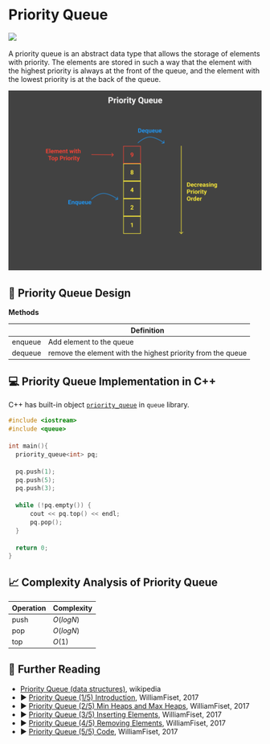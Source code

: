# Priority Queue

<a href="https://github.com/rain1024/datastructures-algorithms-competitive-programming/blob/main/concepts/cpp/labs/priority_queue.ipynb">
<img src="https://img.shields.io/badge/🧪-notebook-brightgreen">
</a>

A priority queue is an abstract data type that allows the storage of elements with priority. The elements are stored in such a way that the element with the highest priority is always at the front of the queue, and the element with the lowest priority is at the back of the queue.

![](../abstract/data-structures/priority_queue.png)


## 🎨 Priority Queue Design

**Methods**

|                | Definition                                                  |
|----------------|-------------------------------------------------------------|
| enqueue        | Add element to the queue                                    |
| dequeue        | remove the element with the highest priority from the queue |


## 💻 Priority Queue Implementation in C++

C++ has built-in object [`priority_queue`](https://cplusplus.com/reference/queue/priority_queue/) in `queue` library.

```cpp
#include <iostream>
#include <queue>

int main(){
  priority_queue<int> pq;

  pq.push(1);
  pq.push(5);
  pq.push(3);

  while (!pq.empty()) {
      cout << pq.top() << endl;
      pq.pop();
  }

  return 0;
}

```

## 📈 Complexity Analysis of Priority Queue


| Operation       | Complexity          |
|-----------------|---------------------|
| push            | $O(log N)$          |
| pop             | $O(log N)$          |
| top             | $O(1)$              |

## 🔗 Further Reading

* [Priority Queue (data structures)](https://en.wikipedia.org/wiki/Priority_queue), wikipedia
* ▶️ [Priority Queue (1/5) Introduction](https://www.youtube.com/watch?v=wptevk0bshY&ab_channel=WilliamFiset), WilliamFiset, 2017
* ▶️ [Priority Queue (2/5) Min Heaps and Max Heaps](https://www.youtube.com/watch?v=HCEr35qpawQ&ab_channel=WilliamFiset), WilliamFiset, 2017
* ▶️ [Priority Queue (3/5) Inserting Elements](https://www.youtube.com/watch?v=QOJ-CmQiXko&list=PLDV1Zeh2NRsB6SWUrDFW2RmDotAfPbeHu&index=16&ab_channel=WilliamFiset), WilliamFiset, 2017
* ▶️ [Priority Queue (4/5) Removing Elements](https://www.youtube.com/watch?v=eVq8CmoC1x8&list=PLDV1Zeh2NRsB6SWUrDFW2RmDotAfPbeHu&index=17&ab_channel=WilliamFiset), WilliamFiset, 2017
* ▶️ [Priority Queue (5/5) Code](https://www.youtube.com/watch?v=GLIRnUhknP0&list=PLDV1Zeh2NRsB6SWUrDFW2RmDotAfPbeHu&index=18&ab_channel=WilliamFiset), WilliamFiset, 2017
